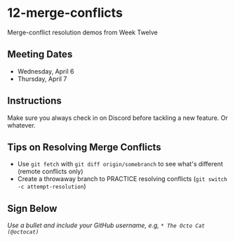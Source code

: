 # 12-merge-conflicts
Merge-conflict resolution demos from Week Twelve

## Meeting Dates
* Wednesday, April 6
* Thursday, April 7

## Instructions
Make sure you always check in on Discord before tackling a new feature. Or whatever.

## Tips on Resolving Merge Conflicts
* Use `git fetch` with `git diff origin/somebranch` to see what's different (remote conflicts only)
* Create a throwaway branch to PRACTICE resolving conflicts (`git switch -c attempt-resolution`)

## Sign Below
*Use a bullet and include your GitHub username, e.g, `* The Octo Cat (@octocat)`*
